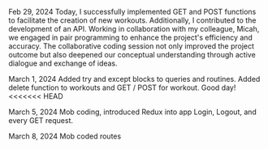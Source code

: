 Feb 29, 2024
Today, I successfully implemented GET and POST functions to facilitate the creation of new workouts. Additionally, I contributed to the development of an API. Working in collaboration with my colleague, Micah, we engaged in pair programming to enhance the project's efficiency and accuracy. The collaborative coding session not only improved the project outcome but also deepened our conceptual understanding through active dialogue and exchange of ideas.

March 1, 2024
Added try and except blocks to queries and routines.
Added delete function to workouts and GET / POST for workout. Good day!
<<<<<<< HEAD


March 5, 2024
Mob coding, introduced Redux into app Login, Logout, and every GET request.

March 8, 2024
Mob coded routes